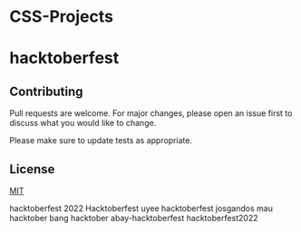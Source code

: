 # CSS-Projects
# hacktoberfest

## Contributing
Pull requests are welcome. For major changes, please open an issue first to discuss what you would like to change.

Please make sure to update tests as appropriate.

## License
[MIT](https://choosealicense.com/licenses/mit/)

hacktoberfest 2022
Hacktoberfest uyee
hacktoberfest josgandos
mau hacktober bang
hacktober
abay-hacktoberfest
hacktoberfest2022
